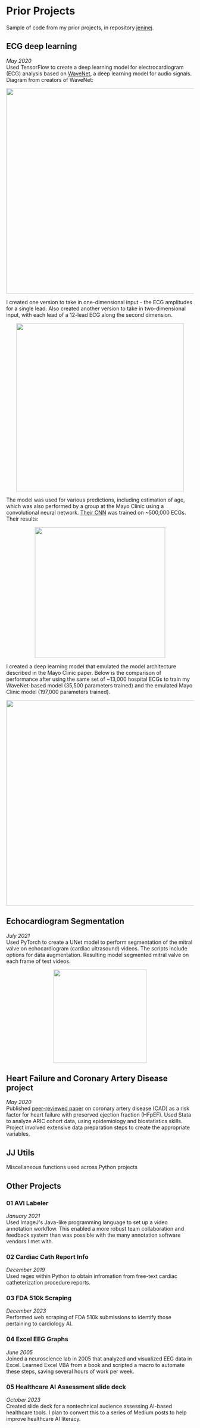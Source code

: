 # Prior Projects

Sample of code from my prior projects, in repository [jeninej](https://github.com/JenineJ/jeninej).

## ECG deep learning
*May 2020*  
Used TensorFlow to create a deep learning model for electrocardiogram (ECG) analysis based on [WaveNet](https://arxiv.org/pdf/1609.03499), a deep learning model for audio signals. Diagram from creators of WaveNet:
<p align="center">
  <img width="550" src="https://github.com/user-attachments/assets/97951114-3a39-4cee-b84b-673801bb9782">
</p>

I created one version to take in one-dimensional input - the ECG amplitudes for a single lead. Also created another version to take in two-dimensional input, with each lead of a 12-lead ECG along the second dimension.
<p align="center">
  <img width=450" src="https://github.com/user-attachments/assets/49c4d133-eab2-4c8b-9ddc-f7d686afaf68">
</p>

The model was used for various predictions, including estimation of age, which was also performed by a group at the Mayo Clinic using a convolutional neural network. [Their CNN](https://www.ahajournals.org/doi/full/10.1161/CIRCEP.119.007284) was trained on ~500,000 ECGs. Their results:  
<p align="center">
  <img width=350 " src="https://github.com/user-attachments/assets/82757b3a-3c53-45b9-9cb3-b52c800f44cb">
</p>

I created a deep learning model that emulated the model architecture described in the Mayo Clinic paper. Below is the comparison of performance after using the same set of ~13,000 hospital ECGs to train my WaveNet-based model (35,500 parameters trained) and the emulated Mayo Clinic model (197,000 parameters trained).
<p align="center">
  <img width=550 " src="https://github.com/user-attachments/assets/41adf863-fae2-4a09-9b62-660ea2387161">
</p>

## Echocardiogram Segmentation
*July 2021*  
Used PyTorch to create a UNet model to perform segmentation of the mitral valve on echocardiogram (cardiac ultrasound) videos. The scripts include options for data augmentation. Resulting model segmented mitral valve on each frame of test videos.

<p align="center">
  <img width=250 " src="https://github.com/user-attachments/assets/0a9d48a5-b893-481e-bd02-4bc85baaf7e4">
</p>

## Heart Failure and Coronary Artery Disease project
*May 2020*  
Published [peer-reviewed paper](https://www.ahajournals.org/doi/full/10.1161/JAHA.121.021660) on coronary artery disease (CAD) as a risk factor for heart failure with preserved ejection fraction (HFpEF). Used Stata to analyze ARIC cohort data, using epidemiology and biostatistics skills. Project involved extensive data preparation steps to create the appropriate variables.

## JJ Utils
Miscellaneous functions used across Python projects

## Other Projects
### 01 AVI Labeler
*January 2021*  
Used ImageJ's Java-like programming language to set up a video annotation workflow. This enabled a more robust team collaboration and feedback system than was possible with the many annotation software vendors I met with.

### 02 Cardiac Cath Report Info
*December 2019*  
Used regex within Python to obtain infromation from free-text cardiac catheterization procedure reports.

### 03 FDA 510k Scraping
*December 2023*  
Performed web scraping of FDA 510k submissions to identify those pertaining to cardiology AI.

### 04 Excel EEG Graphs
*June 2005*  
Joined a neuroscience lab in 2005 that analyzed and visualized EEG data in Excel. Learned Excel VBA from a book and scripted a macro to automate these steps, saving several hours of work per week.

### 05 Healthcare AI Assessment slide deck
*October 2023*  
Created slide deck for a nontechnical audience assessing AI-based healthcare tools. I plan to convert this to a series of Medium posts to help improve healthcare AI literacy.
